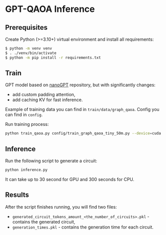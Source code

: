 # GPT-QAOA Inference

## Prerequisites

Create Python (>=3.10+) virtual environment and install all requirements:
```bash
$ python -m venv venv
$ . ./venv/bin/activate
$ python -m pip install -r requirements.txt
```

## Train
GPT model based on [nanoGPT](https://github.com/karpathy/nanoGPT) repository, but with significantly changes:
- add custom padding attention,
- add caching KV for fast inference.

Example of training data you can find in `train/data/graph_qaoa`. Config you can find in `config`.

Run training process:
```bash
python train_qaoa.py config/train_graph_qaoa_tiny_50m.py --device=cuda --compile=True --wandb_log=True
```

## Inference

Run the following script to generate a circuit:
```bash
python inference.py
```

It can take up to 30 second for GPU and 300 seconds for CPU.

## Results

After the script finishes running, you will find two files:
- `generated_circuit_tokens_amount_<the_number_of_circuits>.pkl` - contains the generated circuit,
- `generation_times.pkl` - contains the generation time for each circuit.
